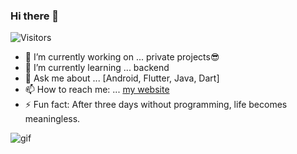 ### Hi there 👋

<p align="left"> <img src="https://komarev.com/ghpvc/?username=AbdOoSaed&label=Visitors" alt="Visitors"/></p>

- 🔭 I’m currently working on ... private projects😎
- 🌱 I’m currently learning ... backend
- 💬 Ask me about ... [Android, Flutter, Java, Dart]
- 📫 How to reach me: ... [my website](http://abdosaed.ml/)
- ⚡ Fun fact: After three days without programming, life becomes meaningless.


![gif](https://user-images.githubusercontent.com/33700292/90038124-50c55880-dcc5-11ea-895d-70f15926c115.gif)
